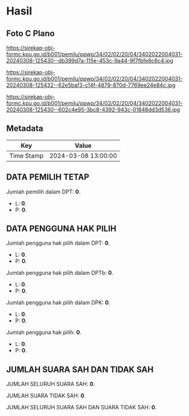 # Hasil

## Foto C Plano

https://sirekap-obj-formc.kpu.go.id/b001/pemilu/ppwp/34/02/02/20/04/3402022004031-20240308-125430--db399d7a-115e-453c-9a44-9f7fbfe8c6c4.jpg

https://sirekap-obj-formc.kpu.go.id/b001/pemilu/ppwp/34/02/02/20/04/3402022004031-20240308-125432--62e5baf3-c14f-4879-870d-7769ee24e84c.jpg

https://sirekap-obj-formc.kpu.go.id/b001/pemilu/ppwp/34/02/02/20/04/3402022004031-20240308-125430--602c4e95-3bc8-4392-943c-01848dd3d536.jpg


## Metadata

| Key        | Value               |
| ---------- | ------------------- |
| Time Stamp | 2024-03-08 13:00:00 |


## DATA PEMILIH TETAP

Jumlah pemilih dalam DPT: **0**.
 * L: **0**.
 * P: **0**.

## DATA PENGGUNA HAK PILIH

Jumlah pengguna hak pilih dalam DPT: **0**.
 * L: **0**.
 * P: **0**.

Jumlah pengguna hak pilih dalam DPTb: **0**.
 * L: **0**.
 * P: **0**.

Jumlah pengguna hak pilih dalam DPK: **0**.
 * L: **0**.
 * P: **0**.

Jumlah pengguna hak pilih: **0**.
 * L: **0**.
 * P: **0**.

## JUMLAH SUARA SAH DAN TIDAK SAH

JUMLAH SELURUH SUARA SAH: **0**.

JUMLAH SUARA TIDAK SAH: **0**.

JUMLAH SELURUH SUARA SAH DAN SUARA TIDAK SAH: **0**.


